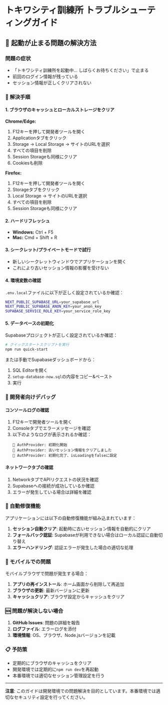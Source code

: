 # トキワシティ訓練所 トラブルシューティングガイド

## 🚨 起動が止まる問題の解決方法

### 問題の症状
- 「トキワシティ訓練所を起動中... しばらくお待ちください」で止まる
- 前回のログイン情報が残っている
- セッション情報が正しくクリアされない

### 🔧 解決手順

#### 1. ブラウザのキャッシュとローカルストレージをクリア

**Chrome/Edge:**
1. F12キーを押して開発者ツールを開く
2. Applicationタブをクリック
3. Storage → Local Storage → サイトのURLを選択
4. すべての項目を削除
5. Session Storageも同様にクリア
6. Cookiesも削除

**Firefox:**
1. F12キーを押して開発者ツールを開く
2. Storageタブをクリック
3. Local Storage → サイトのURLを選択
4. すべての項目を削除
5. Session Storageも同様にクリア

#### 2. ハードリフレッシュ
- **Windows:** Ctrl + F5
- **Mac:** Cmd + Shift + R

#### 3. シークレット/プライベートモードで試行
- 新しいシークレットウィンドウでアプリケーションを開く
- これにより古いセッション情報の影響を受けない

#### 4. 環境変数の確認
`.env.local`ファイルに以下が正しく設定されているか確認：

```bash
NEXT_PUBLIC_SUPABASE_URL=your_supabase_url
NEXT_PUBLIC_SUPABASE_ANON_KEY=your_anon_key
SUPABASE_SERVICE_ROLE_KEY=your_service_role_key
```

#### 5. データベースの初期化
Supabaseプロジェクトが正しく設定されているか確認：

```bash
# クイックスタートスクリプトを実行
npm run quick-start
```

または手動でSupabaseダッシュボードから：
1. SQL Editorを開く
2. `setup-database-now.sql`の内容をコピー&ペースト
3. 実行

### 🐛 開発者向けデバッグ

#### コンソールログの確認
1. F12キーで開発者ツールを開く
2. Consoleタブでエラーメッセージを確認
3. 以下のようなログが表示されるか確認：
   ```
   🔐 AuthProvider: 初期化開始
   🔐 AuthProvider: 古いセッション情報をクリアしました
   🔐 AuthProvider: 初期化完了、isLoadingをfalseに設定
   ```

#### ネットワークタブの確認
1. NetworkタブでAPIリクエストの状況を確認
2. Supabaseへの接続が成功しているか確認
3. エラーが発生している場合は詳細を確認

### 🔄 自動修復機能

アプリケーションには以下の自動修復機能が組み込まれています：

1. **セッション自動クリア**: 起動時に古いセッション情報を自動的にクリア
2. **フォールバック認証**: Supabaseが利用できない場合はローカル認証に自動切り替え
3. **エラーハンドリング**: 認証エラーが発生した場合の適切な処理

### 📱 モバイルでの問題

モバイルブラウザで問題が発生する場合：

1. **アプリの再インストール**: ホーム画面から削除して再追加
2. **ブラウザの更新**: 最新バージョンに更新
3. **キャッシュクリア**: ブラウザ設定からキャッシュをクリア

### 🆘 問題が解決しない場合

1. **GitHub Issues**: 問題の詳細を報告
2. **ログファイル**: エラーログを添付
3. **環境情報**: OS、ブラウザ、Node.jsバージョンを記載

### 📋 予防策

- 定期的にブラウザのキャッシュをクリア
- 開発環境では定期的に`npm run dev`を再起動
- 本番環境では適切なセッション管理設定を行う

---

**注意**: このガイドは開発環境での問題解決を目的としています。本番環境では適切なセキュリティ設定を行ってください。
